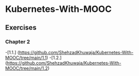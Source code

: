 # Kubernetes-With-MOOC

## Exercises

### Chapter 2

-[1.1.] (https://github.com/ShehzadKhuwaja/Kubernetes-With-MOOC/tree/main/1.1)
-[1.2.] (https://github.com/ShehzadKhuwaja/Kubernetes-With-MOOC/tree/main/1.2)
